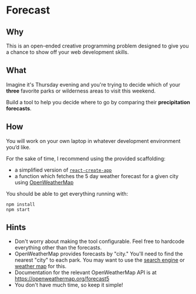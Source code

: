# Forecast

## Why

This is an open-ended creative programming problem designed to give you a chance to show off your web development skills.

## What

Imagine it's Thursday evening and you're trying to decide which of your **three** favorite parks or wilderness areas to visit this weekend.

Build a tool to help you decide where to go by comparing their **precipitation forecasts**.

## How

You will work on your own laptop in whatever development environment you’d like.

For the sake of time, I recommend using the provided scaffolding:

- a simplified version of [`react-create-app`](https://www.github.com/facebook/create-react-app)
- a function which fetches the 5 day weather forecast for a given city using [OpenWeatherMap](https://openweathermap.org/forecast5)

You should be able to get everything running with:

```
npm install
npm start
```

## Hints

- Don't worry about making the tool configurable. Feel free to hardcode everything other than the forecasts.
- OpenWeatherMap provides forecasts by "city." You'll need to find the nearest "city" to each park. You may want to use the [search engine](https://openweathermap.org/find?q=) or [weather map](https://openweathermap.org/weathermap?basemap=map&cities=true) for this.
- Documentation for the relevant OpenWeatherMap API is at https://openweathermap.org/forecast5
- You don't have much time, so keep it simple!
